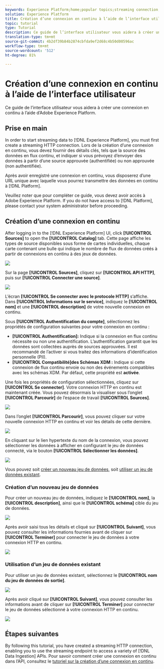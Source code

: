 ```yaml
---
keywords: Experience Platform;home;popular topics;streaming connection;create streaming connection;ui guide;tutorial;create a streaming connection;streaming ingestion;ingestion;
solution: Experience Platform
title: Création d’une connexion en continu à l’aide de l’interface utilisateur
topic: tutorial
type: Tutorial
description: Ce guide de l’interface utilisateur vous aidera à créer une connexion en continu à l’aide d’Adobe Experience Platform.
translation-type: tm+mt
source-git-commit: 4b2df39b84b2874cbfda9ef2d68c4b50d00596ac
workflow-type: tm+mt
source-wordcount: '512'
ht-degree: 81%

---
```



# Création d’une connexion en continu à l’aide de l’interface utilisateur

Ce guide de l’interface utilisateur vous aidera à créer une connexion en continu à l’aide d’Adobe Experience Platform.

## Prise en main

In order to start streaming data to [!DNL Experience Platform], you must first create a streaming HTTP connection. Lors de la création d’une connexion en continu, vous devez fournir des détails clés, tels que la source des données en flux continu, et indiquer si vous prévoyez d’envoyer des données à partir d’une source approuvée (authentifiée) ou non approuvée (non authentifiée).

Après avoir enregistré une connexion en continu, vous disposerez d’une URL unique avec laquelle vous pourrez transmettre des données en continu à [!DNL Platform].

Veuillez noter que pour compléter ce guide, vous devez avoir accès à Adobe Experience Platform. If you do not have access to [!DNL Platform], please contact your system administrator before proceeding.

## Création d’une connexion en continu

After logging in to the [!DNL Experience Platform] UI, click **[!UICONTROL Sources]** to open the **[!UICONTROL Catalog]** tab. Cette page affiche les types de source disponibles sous forme de cartes individuelles, chaque carte contenant une bulle qui indique le nombre de flux de données créés à partir de connexions en continu à des jeux de données.

![](../images/streaming-ingestion/ui/click-sources.png)

Sur la page **[!UICONTROL Sources]**, cliquez sur **[!UICONTROL API HTTP]**, puis sur **[!UICONTROL Connecter une source]**.

![](../images/streaming-ingestion/ui/click-connect-source.png)

L’écran **[!UICONTROL Se connecter avec le protocole HTTP]** s’affiche. Dans **[!UICONTROL Informations sur le service]**, indiquez le **[!UICONTROL nom]** et une **[!UICONTROL description]** de votre nouvelle connexion en continu.

Sous **[!UICONTROL Authentification du compte]**, sélectionnez les propriétés de configuration suivantes pour votre connexion en continu :

- **[!UICONTROL Authentification]:** Indique si la connexion en flux continu nécessite ou non une authentification. L’authentification garantit que les données sont collectées auprès de sources approuvées. Il est recommandé de l’activer si vous traitez des informations d’identification personnelle (PII).
- **[!UICONTROL Compatibilité]des Schémas XDM :** Indique si cette connexion de flux continu envoie ou non des événements compatibles avec les schémas XDM. Par défaut, cette propriété est **activée**.

Une fois les propriétés de configuration sélectionnées, cliquez sur **[!UICONTROL Se connecter]**. Votre connexion HTTP en continu est maintenant créée. Vous pouvez désormais la visualiser sous l’onglet **[!UICONTROL Parcourir]** de l’espace de travail **[!UICONTROL Sources]**.

![](../images/streaming-ingestion/ui/http-sources-details.png)

Dans l’onglet **[!UICONTROL Parcourir]**, vous pouvez cliquer sur votre nouvelle connexion HTTP en continu et voir les détails de cette dernière.

![](../images/streaming-ingestion/ui/browse-sources.png)

En cliquant sur le lien hypertexte du nom de la connexion, vous pouvez sélectionner les données à afficher en configurant le jeu de données connecté, via le bouton **[!UICONTROL Sélectionner les données]**.

![](../images/streaming-ingestion/ui/select-data.png)

Vous pouvez soit [créer un nouveau jeu de données](#create-a-new-dataset), soit [utiliser un jeu de données existant](#use-an-existing-dataset).

### Création d’un nouveau jeu de données

Pour créer un nouveau jeu de données, indiquez le **[!UICONTROL nom]**, la **[!UICONTROL description]**, ainsi que le **[!UICONTROL schéma]** cible du jeu de données.

![](../images/streaming-ingestion/ui/create-new-dataset.png)

Après avoir saisi tous les détails et cliqué sur **[!UICONTROL Suivant]**, vous pouvez consulter les informations fournies avant de cliquer sur **[!UICONTROL Terminer]** pour connecter le jeu de données à votre connexion HTTP en continu.

![](../images/streaming-ingestion/ui/review-create-new-dataset.png)

### Utilisation d’un jeu de données existant

Pour utiliser un jeu de données existant, sélectionnez le **[!UICONTROL nom du jeu de données de sortie]**.

![](../images/streaming-ingestion/ui/use-existing-dataset.png)

Après avoir cliqué sur **[!UICONTROL Suivant]**, vous pouvez consulter les informations avant de cliquer sur **[!UICONTROL Terminer]** pour connecter le jeu de données sélectionné à votre connexion HTTP en continu.

![](../images/streaming-ingestion/ui/review-existing-dataset.png)

## Étapes suivantes

By following this tutorial, you have created a streaming HTTP connection, enabling you to use the streaming endpoint to access a variety of [!DNL Data Ingestion] APIs. Pour savoir comment créer une connexion en continu dans l’API, consultez le [tutoriel sur la création d’une connexion en continu](../tutorials/create-streaming-connection.md).
